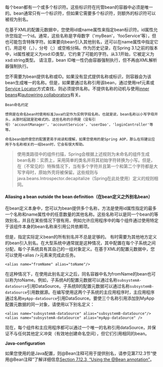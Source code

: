 每个bean都有一个或多个标识符。这些标识符在托管bean的容器中必须是唯一的。bean通常只有一个标识符，但如果它需要多个标识符，则额外的标识符可以被视为别名。

在基于XML的配置元数据中，您使用id或name属性来指定bean标识符。id属性允许您指定一个id。通常，这些名称是字母数字（'myBean'，'fooService'等），但也可能包含特殊字符。如果要向bean引入其他别名，还可以在name属性中指定它们，用逗号（，），分号（;）或空格分隔。作为历史记录，在Spring 3.1之前的版本中，id属性被定义为xsd:ID类型，它约束了可能的字符。从3.1开始，它被定义为xsd:string类型。 请注意，bean ID唯一性仍由容器强制执行，但不再由XML解析器强制执行。

您不需要为bean提供名称或ID。如果没有显式提供名称或标识，则容器会为该bean生成唯一的名称。但是，如果要通过名称引用该bean，通过使用ref元素或[Service Locator](https://docs.spring.io/spring/docs/4.3.20.RELEASE/spring-framework-reference/htmlsingle/#beans-servicelocator)方式查找，则必须提供名称。不提供名称的动机与使用[inner beans](https://docs.spring.io/spring/docs/4.3.20.RELEASE/spring-framework-reference/htmlsingle/#beans-inner-beans)和[autowiring collaborators](https://docs.spring.io/spring/docs/4.3.20.RELEASE/spring-framework-reference/htmlsingle/#beans-factory-autowire)有关。

```
Bean命名约定

惯例是在命名bean时使用标准Java约定作为实例字段名称。也就是说，bean名称以小写字母开头，从那时起就是驼峰式的。这些名称的示例是（没有引号）'accountManager'，'accountService'，'userDao'，'loginController'等等。

命名bean始终使您的配置更易于阅读和理解，如果您使用的是Spring AOP，那么在将建议应用于与名称相关的一组bean时，它会有很大帮助。
```

> 使用类路径中的组件扫描，Spring会根据上述规则为未命名的组件生成bean名称：实质上，采用简单的类名并将其初始字符转换为小写。但是，在（不常见的）特殊情况下，当有多个字符并且第一个和第二个字符都是大写字母时，原始外壳将被保留。这些规则与java.beans.Introspector.decapitalize（Spring在此处使用）定义的规则相同。

#### Aliasing a bean outside the bean definition（在bean定义之外别名bean）

在bean定义本身中，您可以为bean提供多个名称，方法是使用id属性指定的最多一个名称和name属性中的任意数量的其他名称。这些名称可以是同一个bean的等效别名，并且在某些情况下很有用，例如允许应用程序中的每个组件通过使用特定于该组件本身的bean名称来引用公共依赖项。

但是，指定实际定义bean的所有别名并不总是足够的。 有时需要为其他地方定义的bean引入别名。在大型系统中通常就是这种情况，其中配置在每个子系统之间分配，每个子系统具有其自己的一组对象定义。在基于XML的配置元数据中，您可以使用&lt;alias /&gt;元素来完成此任务。

```
<alias name="fromName" alias="toName"/>
```

在这种情况下，在使用此别名定义之后，同名容器中名为fromName的bean也可以称为toName。例如，子系统A的配置元数据可以通过名称`subsystemA-dataSource`引用DataSource。子系统B的配置元数据可以通过名称`subsystemB-dataSource`引用数据源。在编写使用这两个子系统的主应用程序时，主应用程序通过名称`myApp-dataSource`引用DataSource。要使三个名称引用添加到MyApp配置元数据的同一对象，请使用以下别名定义：

```
<alias name="subsystemA-dataSource" alias="subsystemB-dataSource"/>
<alias name="subsystemA-dataSource" alias="myApp-dataSource" />
```

现在，每个组件和主应用程序都可以通过一个唯一的名称引用dataSource，并保证不与任何其他定义冲突（有效地创建命名空间），但它们引用相同的bean。

**Java-configuration**

如果您使用的是Java配置，则@Bean注释可用于提供别名，请参见第7.12.3节“使用@Bean注释”了解详细信息[Section 7.12.3, “Using the @Bean annotation”](https://docs.spring.io/spring/docs/4.3.20.RELEASE/spring-framework-reference/htmlsingle/#beans-java-bean-annotation)。



